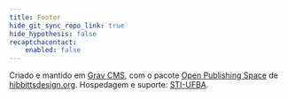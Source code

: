 ```yaml
---
title: Footer
hide_git_sync_repo_link: true
hide_hypothesis: false
recaptchacontact:
    enabled: false
---
```




Criado e mantido em [Grav CMS](http://getgrav.org), com o pacote [Open Publishing Space](http://learn.hibbittsdesign.org/openpublishingspace) de [hibbittsdesign.org](http://hibbittsdesign.org). Hospedagem e suporte: [STI-UFBA](https://sti.ufba.br/).